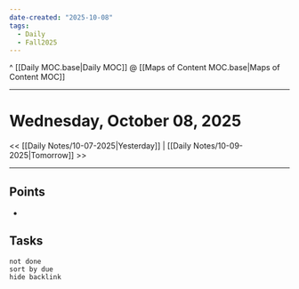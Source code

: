 ```yaml
---
date-created: "2025-10-08"
tags:
  - Daily
  - Fall2025
---
```

^ [[Daily MOC.base|Daily MOC]]
@ [[Maps of Content MOC.base|Maps of Content MOC]]

---
# Wednesday, October 08, 2025
<< [[Daily Notes/10-07-2025|Yesterday]] | [[Daily Notes/10-09-2025|Tomorrow]] >>

---
## Points
- 

## Tasks
```tasks
not done
sort by due
hide backlink
```
